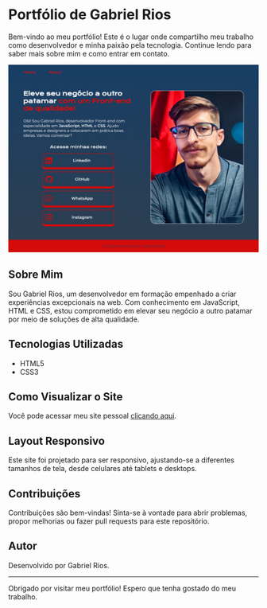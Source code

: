 # Portfólio de Gabriel Rios

Bem-vindo ao meu portfólio! Este é o lugar onde compartilho meu trabalho como desenvolvedor e minha paixão pela tecnologia. Continue lendo para saber mais sobre mim e como entrar em contato.

![Screenshot do Site](./assets/screencapture-biel1895-tech-2023-09-18-13_03_52.png)

## Sobre Mim

Sou Gabriel Rios, um desenvolvedor em formação empenhado a criar experiências excepcionais na web. Com conhecimento em JavaScript, HTML e CSS, estou comprometido em elevar seu negócio a outro patamar por meio de soluções de alta qualidade.

## Tecnologias Utilizadas

- HTML5
- CSS3

## Como Visualizar o Site

Você pode acessar meu site pessoal [clicando aqui](https://biel1895.tech).

## Layout Responsivo

Este site foi projetado para ser responsivo, ajustando-se a diferentes tamanhos de tela, desde celulares até tablets e desktops.

## Contribuições

Contribuições são bem-vindas! Sinta-se à vontade para abrir problemas, propor melhorias ou fazer pull requests para este repositório.

## Autor

Desenvolvido por Gabriel Rios.

---

Obrigado por visitar meu portfólio! Espero que tenha gostado do meu trabalho.
